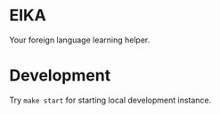 # EIKA

Your foreign language learning helper.

# Development

Try `make start` for starting local development instance.
